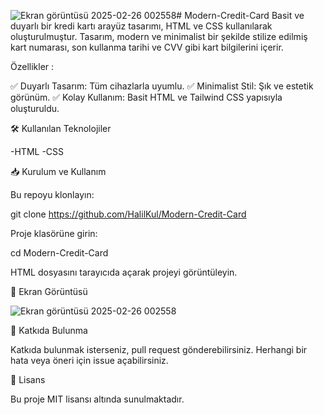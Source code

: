 ![Ekran görüntüsü 2025-02-26 002558](https://github.com/user-attachments/assets/d43c0b27-5489-402c-9ecb-105d2711c796)# Modern-Credit-Card
Basit ve duyarlı bir kredi kartı arayüz tasarımı, HTML ve CSS kullanılarak oluşturulmuştur. Tasarım, modern ve minimalist bir şekilde stilize edilmiş kart numarası, son kullanma tarihi ve CVV gibi kart bilgilerini içerir.

 Özellikler :

✅ Duyarlı Tasarım: Tüm cihazlarla uyumlu.
✅ Minimalist Stil: Şık ve estetik görünüm.
✅ Kolay Kullanım: Basit HTML ve Tailwind CSS yapısıyla oluşturuldu.

🛠 Kullanılan Teknolojiler

-HTML
-CSS

📥 Kurulum ve Kullanım

Bu repoyu klonlayın:

git clone https://github.com/HalilKul/Modern-Credit-Card

Proje klasörüne girin:

cd Modern-Credit-Card

HTML dosyasını tarayıcıda açarak projeyi görüntüleyin.

📸 Ekran Görüntüsü

  
![Ekran görüntüsü 2025-02-26 002558](https://github.com/user-attachments/assets/7840ac92-c023-4303-b851-8fc20c9b418a)


🤝 Katkıda Bulunma

Katkıda bulunmak isterseniz, pull request gönderebilirsiniz. Herhangi bir hata veya öneri için issue açabilirsiniz.

📜 Lisans

Bu proje MIT lisansı altında sunulmaktadır.

